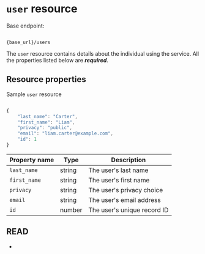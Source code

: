 # `user` resource

Base endpoint:

```shell

{base_url}/users
```

The `user` resource contains details about the individual using the service. All the properties listed below are ***required***.

## Resource properties

Sample `user` resource

```js

{
    "last_name": "Carter",
    "first_name": "Liam",
    "privacy": "public",
    "email": "liam.carter@example.com",
    "id": 1
}
```

| Property name | Type | Description |
| ------------- | ----------- | ----------- |
| `last_name` | string | The user's last name |
| `first_name` | string | The user's first name |
| `privacy` | string | The user's privacy choice |
| `email` | string | The user's email address |
| `id` | number | The user's unique record ID |

## READ

* 
